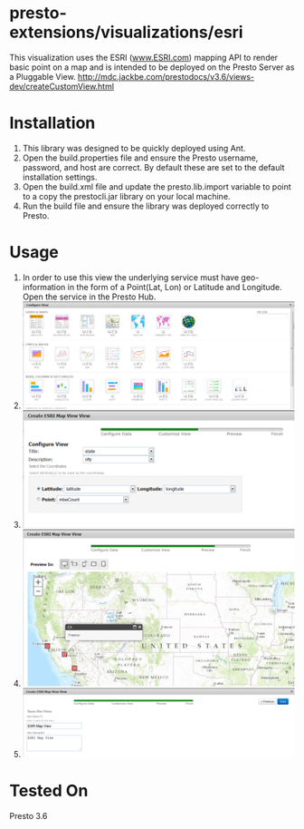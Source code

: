 presto-extensions/visualizations/esri
=================

This visualization uses the ESRI (www.ESRI.com) mapping API to render basic point on a map and is intended to be deployed on the Presto Server as a Pluggable View.
http://mdc.jackbe.com/prestodocs/v3.6/views-dev/createCustomView.html

Installation
=================

1. This library was designed to be quickly deployed using Ant.
2. Open the build.properties file and ensure the Presto username, password, and host are correct.  By default these are set to the default installation settings.
3. Open the build.xml file and update the presto.lib.import variable to point to a copy the prestocli.jar library on your local machine.
4. Run the build file and ensure the library was deployed correctly to Presto.

Usage
=================

1. In order to use this view the underlying service must have geo-information in the form of a Point(Lat, Lon) or Latitude and Longitude.  Open the service in the Presto Hub.
2. ![Configure](tutorial-images/screenshot1.png "ESRI Pluggable View")
3. ![Configure](tutorial-images/screenshot2.png "ESRI Pluggable View")
4. ![Configure](tutorial-images/screenshot3.png "ESRI Pluggable View")
5. ![Configure](tutorial-images/screenshot4.png "ESRI Pluggable View")

Tested On
=================
Presto 3.6